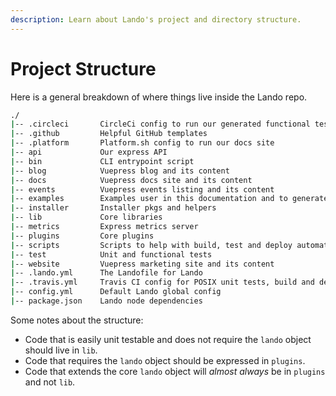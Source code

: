 ```yaml
---
description: Learn about Lando's project and directory structure.
---
```


# Project Structure

Here is a general breakdown of where things live inside the Lando repo.

```bash
./
|-- .circleci       CircleCi config to run our generated functional tests
|-- .github         Helpful GitHub templates
|-- .platform       Platform.sh config to run our docs site
|-- api             Our express API
|-- bin             CLI entrypoint script
|-- blog            Vuepress blog and its content
|-- docs            Vuepress docs site and its content
|-- events          Vuepress events listing and its content
|-- examples        Examples user in this documentation and to generate func tests
|-- installer       Installer pkgs and helpers
|-- lib             Core libraries
|-- metrics         Express metrics server
|-- plugins         Core plugins
|-- scripts         Scripts to help with build, test and deploy automation
|-- test            Unit and functional tests
|-- website         Vuepress marketing site and its content
|-- .lando.yml      The Landofile for Lando
|-- .travis.yml     Travis CI config for POSIX unit tests, build and deploy
|-- config.yml      Default Lando global config
|-- package.json    Lando node dependencies
```

Some notes about the structure:

* Code that is easily unit testable and does not require the `lando` object should live in `lib`.
* Code that requires the `lando` object should be expressed in `plugins`.
* Code that extends the core `lando` object will *almost always* be in `plugins` and not `lib`.
